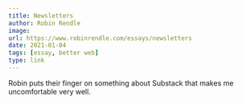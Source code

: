 ```yaml
---
title: Newsletters
author: Robin Rendle
image:
url: https://www.robinrendle.com/essays/newsletters
date: 2021-01-04
tags: [essay, better web]
type: link
---
```


Robin puts their finger on something about Substack that makes me uncomfortable very well.
